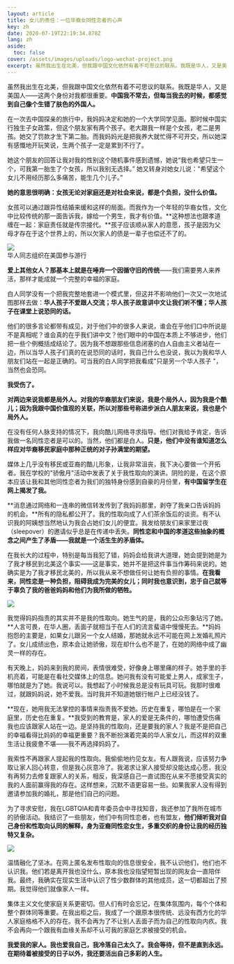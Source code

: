 ```yaml
---
layout: article
title: 女儿的责任：一位华裔女同性恋者的心声
key: zh
date: 2020-07-19T22:19:34.878Z
lang: zh
aside:
  toc: false
cover: /assets/images/uploads/logo-wechat-project.png
excerpt: 虽然我出生在北美，但我跟中国文化依然有着不可思议的联系。我既是华人，又是美国人——这两个身份对我都很重要。**中国我不常去，但每当我去的时候，都感觉到自己像个生错了肤色的外国人。**
---
```

虽然我出生在北美，但我跟中国文化依然有着不可思议的联系。我既是华人，又是美国人——这两个身份对我都很重要。**中国我不常去，但每当我去的时候，都感觉到自己像个生错了肤色的外国人。**

在一次去中国探亲的旅行中，我妈妈决定和她的一个大学同学见面。那时候中国实行独生子女政策，但这个朋友家有两个孩子。老大跟我一样是个女孩，老二是男孩。她交了罚款才生下第二胎。而我妈妈光是把我养大就忙得不可开交，所以她深有感慨地开玩笑说，生两个孩子一定是累到不行了。

她这个朋友的回答让我对我的性别这个随机事件感到遗憾，她说“我也希望只生一个，可我第一胎生了个女孩，所以我别无选择。” 她又转身对她女儿说："希望这个女儿不用经历那么多痛苦，能生几个儿子。”

**她的意思很明确：女孩无论对家庭还是对社会来说，都是个负担，没什么价值。**

女孩可以通过跟异性结婚来缓和这样的局面。而我作为一个年轻的华裔女性，文化中比较传统的那一面告诉我，嫁给一个男生，我才有价值。**这种想法也跟孝道缠在一起：家庭责任就是传宗接代。**孩子应该顺从家人的意愿，孩子是因为父母才存在于这个世界上的，所以欠家人的债是一辈子也偿还不了的。

![](https://mmbiz.qpic.cn/mmbiz_jpg/ja3qtofys6coQwA4RxiaGrFRkjkgN02tfQn6UYZgz27phia9oIhEAtgEGS1dMsnhdJsxfNpsMGbFzq404S3JJg4w/640?wx_fmt=jpeg&tp=webp&wxfrom=5&wx_lazy=1&wx_co=1)\
华人同志组织在美国参与游行

**爱上其他女人？那基本上就是在唾弃一个因循守旧的传统**——我们需要男人来养活，那样才能成就一个完整的幸福的家庭。

白人同学没有一个把我完整地套进一个模式里，但这并不影响他们一次又一次地试图那样去做：**华人孩子不爱跟人交流；华人孩子故意讲中文让我们听不懂；华人孩子在课堂上说恐同的话。**

他们的很多言论都带有成见，对于他们中的很多人来说，谁会在乎他们口中所说是不是真相呢？谁会真的在乎我们讲中文？他们眼中的中国在本质上不够进步，他们把一些个例概括成结论了。因为我不想跟那些信息闭塞的白人自由主义者站在一边，所以当华人孩子们真的在说恐同的话时，我自己什么也没说，我以为我和华人朋友们站在一起是正确的。可当我的白人同学把我看成"只是另一个华人孩子 "，当然也会恐同。

**我受伤了。**

**对两边来说我都是局外人。对我的华裔朋友们来说，我是个局外人，因为我是个酷儿；因为我跟中国价值观的关联，所以对那些号称进步派白人朋友来说，我也是个局外人。**

在没有任何人脉支持的情况下，我向酷儿网络寻求指导。他们对我给予肯定，告诉我做一名同性恋者是可以的。当然，他们都是白人。**只是，他们中没有谁知道怎么样应对华裔移民家庭中那种正统的对子孙满堂的期望。**

媒体上几乎没有移民或亚裔的酷儿形象，让我非常沮丧，我下决心要做一个开拓者。我在学校的"骄傲月"活动中发表了关于我性取向的演讲。阴险的是，在这个原本应该让我和其他同性恋者为我们的独特身份感到自豪的月份里，**有中国留学生在网上揭发了我。**

**消息通过网络和一连串的微信转发传到了我妈妈那里，剥夺了我亲口告诉妈妈的机会。**所有的隐私都公开了。我的性取向成了人们茶余饭后的谈资。有不认识我的阿姨想当然地认为我会占她们女儿的便宜。我发给朋友们来家里过夜（sleepover）的邀请似乎总是在传递中丢失。**同性恋和中国的孝道这些抽象的概念之间产生了矛盾——我就是一个活生生的矛盾体。**

在我长大的过程中，特别是每当我犯了错，妈妈会给我讲大道理，她会提到她是为了我才移民到北美这个事实——这是事实，她并不是把这件事当作筹码来说的。她确实是为了我才移民北美的，所以我从来不想做任何让她有负担的事情。**在我看来，同性恋是一种负担，阻碍我成为完美的女儿；同时我也意识到，忠于自己就等于辜负了我的爸爸妈妈和他们为我所做的牺牲。**

![](https://mmbiz.qpic.cn/mmbiz_png/ja3qtofys6dSZb4qwFS7GuYJP0hSWj6pRJVmSnWSicE7VerG9VTOlu9CHTDcTXTSRrU5h2rA7N3TtC8HEJM4VUg/640?wx_fmt=png&tp=webp&wxfrom=5&wx_lazy=1&wx_co=1)

我觉得妈妈指责的其实并不是我的性取向。她生气的是，我的公众形象玷污了她。**人言可畏，在华人圈，丢面子就相当于在人们的流言蜚语中慢慢死去。**妈妈抱怨的主要是，如果女儿跟另一个女人结婚，那她就永远不可能在网上发婚礼照片了。女儿成绩出色，原本会让她骄傲，现在却什么也不是了，在她的网络中成了幽灵一样的存在。

有天晚上，妈妈来到我的房间，表情很难受，好像身上哪里痛的样子。她手里的手机亮着，可能是在看社交媒体上的信息。她问我有没有可能爱上男人，成家生子，哪怕就是为了她。我说可以。我想起了小时候我总是没有玩具可玩。我那时很难过，就跟妈妈说，她不爱我。当时我并不知道她银行帐户上已经没钱了。

**现在，她用我无法掌控的事情来指责我不爱她。历史在重复，哪怕是在一个家庭里，历史也在重复。**我受到的教育是，家人的爱是无条件的，哪怕遭受伤痛我也应该跟家人站在一边。是坚持我的性取向，还是要我的家人？我是不是把自己的幸福看得比妈妈的幸福更重要？我不断扮演着完美的华人家女儿，而这样的双重生活让我疲惫不堪——我不再选择妈妈了。

我索性不再跟家人提起我的性取向。我偷偷地约见女友。有人跟我说，应该努力争取让家人回心转意，但是我心灰意冷了。我渴求让家人接受却没能达成心愿，我没有再努力去修复跟家人的关系，相反，我深感自己一直试图在从来不愿接受真实的我的人面前赢得我的存在。这样想来，沉默不语更容易一些。如果我家人没有得到邀请参加我的婚礼，那是他们自己的问题。

为了寻求安慰，我在LGBTQIA和青年委员会中寻找知音，我还参加了我所在城市的骄傲活动。我结识了一些朋友，他们中有同性恋者，也有盟友，**他们倾听我对自己身份和性取向认同的解释，身为亚裔同性恋女生，多重交织的身份让我的经历独特又复杂。**

![](https://mmbiz.qpic.cn/mmbiz_png/ja3qtofys6dSZb4qwFS7GuYJP0hSWj6pJrP8kqLEIqbicFrgG22l9s61aLWa4e6LQIRH0YRTAJRUqh0kWSB5tvg/640?wx_fmt=png&tp=webp&wxfrom=5&wx_lazy=1&wx_co=1)

温情融化了坚冰。在网上匿名发布性取向的信息很安全，我不认识他们，他们也不认识我。他们若是离开我也没什么，原本我也没指望短暂出现的网友会一直陪伴我。最终，我确实在现实生活中认识了性少数群体的其他成员，这一切都超出了预期。我觉得他们就像家人一样。

集体主义文化使家庭关系更密切。但人们有时会忘记，在集体氛围内，每个个体和整个群体同等重要。在我出柜之后，我成了一个跟原本很传统、远没有西方化的华人家庭格格不入的存在。我不会再为了不让别人丢面子而为自己的性取向内疚。我不会再向一个跟我有血缘关系却不认可我的家庭乞求被接受的机会。

**我爱我的家人。我也爱我自己，我冷落自己太久了。我会等待，但不是直到永远。在期待着被接受的日子以外，我还要活出自己多彩的人生。**